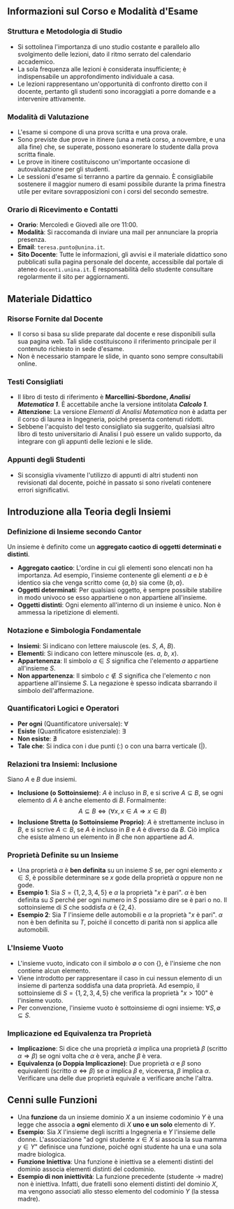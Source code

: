 ## Informazioni sul Corso e Modalità d'Esame

### Struttura e Metodologia di Studio
- Si sottolinea l'importanza di uno studio costante e parallelo allo svolgimento delle lezioni, dato il ritmo serrato del calendario accademico.
- La sola frequenza alle lezioni è considerata insufficiente; è indispensabile un approfondimento individuale a casa.
- Le lezioni rappresentano un'opportunità di confronto diretto con il docente, pertanto gli studenti sono incoraggiati a porre domande e a intervenire attivamente.

### Modalità di Valutazione
- L'esame si compone di una prova scritta e una prova orale.
- Sono previste due prove in itinere (una a metà corso, a novembre, e una alla fine) che, se superate, possono esonerare lo studente dalla prova scritta finale.
- Le prove in itinere costituiscono un'importante occasione di autovalutazione per gli studenti.
- Le sessioni d'esame si terranno a partire da gennaio. È consigliabile sostenere il maggior numero di esami possibile durante la prima finestra utile per evitare sovrapposizioni con i corsi del secondo semestre.

### Orario di Ricevimento e Contatti
- **Orario**: Mercoledì e Giovedì alle ore 11:00.
- **Modalità**: Si raccomanda di inviare una mail per annunciare la propria presenza.
- **Email**: `teresa.punto@unina.it`.
- **Sito Docente**: Tutte le informazioni, gli avvisi e il materiale didattico sono pubblicati sulla pagina personale del docente, accessibile dal portale di ateneo `docenti.unina.it`. È responsabilità dello studente consultare regolarmente il sito per aggiornamenti.

## Materiale Didattico

### Risorse Fornite dal Docente
- Il corso si basa su slide preparate dal docente e rese disponibili sulla sua pagina web. Tali slide costituiscono il riferimento principale per il contenuto richiesto in sede d'esame.
- Non è necessario stampare le slide, in quanto sono sempre consultabili online.

### Testi Consigliati
- Il libro di testo di riferimento è **Marcellini-Sbordone, *Analisi Matematica 1***. È accettabile anche la versione intitolata ***Calcolo 1***.
- **Attenzione**: La versione *Elementi di Analisi Matematica* non è adatta per il corso di laurea in Ingegneria, poiché presenta contenuti ridotti.
- Sebbene l'acquisto del testo consigliato sia suggerito, qualsiasi altro libro di testo universitario di Analisi I può essere un valido supporto, da integrare con gli appunti delle lezioni e le slide.

### Appunti degli Studenti
- Si sconsiglia vivamente l'utilizzo di appunti di altri studenti non revisionati dal docente, poiché in passato si sono rivelati contenere errori significativi.

## Introduzione alla Teoria degli Insiemi

### Definizione di Insieme secondo Cantor
Un insieme è definito come un **aggregato caotico di oggetti determinati e distinti**.
- **Aggregato caotico**: L'ordine in cui gli elementi sono elencati non ha importanza. Ad esempio, l'insieme contenente gli elementi $a$ e $b$ è identico sia che venga scritto come $\{a, b\}$ sia come $\{b, a\}$.
- **Oggetti determinati**: Per qualsiasi oggetto, è sempre possibile stabilire in modo univoco se esso appartiene o non appartiene all'insieme.
- **Oggetti distinti**: Ogni elemento all'interno di un insieme è unico. Non è ammessa la ripetizione di elementi.

### Notazione e Simbologia Fondamentale
- **Insiemi**: Si indicano con lettere maiuscole (es. $S$, $A$, $B$).
- **Elementi**: Si indicano con lettere minuscole (es. $a$, $b$, $x$).
- **Appartenenza**: Il simbolo $a \in S$ significa che l'elemento $a$ appartiene all'insieme $S$.
- **Non appartenenza**: Il simbolo $c \notin S$ significa che l'elemento $c$ non appartiene all'insieme $S$. La negazione è spesso indicata sbarrando il simbolo dell'affermazione.

### Quantificatori Logici e Operatori
- **Per ogni** (Quantificatore universale): $\forall$
- **Esiste** (Quantificatore esistenziale): $\exists$
- **Non esiste**: $\nexists$
- **Tale che**: Si indica con i due punti ($:$) o con una barra verticale ($|$).

### Relazioni tra Insiemi: Inclusione
Siano $A$ e $B$ due insiemi.
- **Inclusione (o Sottoinsieme)**: $A$ è incluso in $B$, e si scrive $A \subseteq B$, se ogni elemento di $A$ è anche elemento di $B$. Formalmente: $$ A \subseteq B \iff (\forall x, x \in A \Rightarrow x \in B) $$
- **Inclusione Stretta (o Sottoinsieme Proprio)**: $A$ è strettamente incluso in $B$, e si scrive $A \subset B$, se $A$ è incluso in $B$ e $A$ è diverso da $B$. Ciò implica che esiste almeno un elemento in $B$ che non appartiene ad $A$.

### Proprietà Definite su un Insieme
- Una proprietà $\alpha$ è **ben definita** su un insieme $S$ se, per ogni elemento $x \in S$, è possibile determinare se $x$ gode della proprietà $\alpha$ oppure non ne gode.
- **Esempio 1**: Sia $S = \{1, 2, 3, 4, 5\}$ e $\alpha$ la proprietà "$x$ è pari". $\alpha$ è ben definita su $S$ perché per ogni numero in $S$ possiamo dire se è pari o no. Il sottoinsieme di $S$ che soddisfa $\alpha$ è $\{2, 4\}$.
- **Esempio 2**: Sia $T$ l'insieme delle automobili e $\alpha$ la proprietà "$x$ è pari". $\alpha$ non è ben definita su $T$, poiché il concetto di parità non si applica alle automobili.

### L'Insieme Vuoto
- L'insieme vuoto, indicato con il simbolo $\emptyset$ o con $\{\}$, è l'insieme che non contiene alcun elemento.
- Viene introdotto per rappresentare il caso in cui nessun elemento di un insieme di partenza soddisfa una data proprietà. Ad esempio, il sottoinsieme di $S = \{1, 2, 3, 4, 5\}$ che verifica la proprietà "$x > 100$" è l'insieme vuoto.
- Per convenzione, l'insieme vuoto è sottoinsieme di ogni insieme: $\forall S, \emptyset \subseteq S$.

### Implicazione ed Equivalenza tra Proprietà
- **Implicazione**: Si dice che una proprietà $\alpha$ implica una proprietà $\beta$ (scritto $\alpha \Rightarrow \beta$) se ogni volta che $\alpha$ è vera, anche $\beta$ è vera.
- **Equivalenza (o Doppia Implicazione)**: Due proprietà $\alpha$ e $\beta$ sono equivalenti (scritto $\alpha \iff \beta$) se $\alpha$ implica $\beta$ e, viceversa, $\beta$ implica $\alpha$. Verificare una delle due proprietà equivale a verificare anche l'altra.

## Cenni sulle Funzioni
- Una **funzione** da un insieme dominio $X$ a un insieme codominio $Y$ è una legge che associa a **ogni** elemento di $X$ **uno e un solo** elemento di $Y$.
- **Esempio**: Sia $X$ l'insieme degli iscritti a Ingegneria e $Y$ l'insieme delle donne. L'associazione "ad ogni studente $x \in X$ si associa la sua mamma $y \in Y$" definisce una funzione, poiché ogni studente ha una e una sola madre biologica.
- **Funzione Iniettiva**: Una funzione è iniettiva se a elementi distinti del dominio associa elementi distinti del codominio.
- **Esempio di non iniettività**: La funzione precedente (studente $\rightarrow$ madre) non è iniettiva. Infatti, due fratelli sono elementi distinti del dominio $X$, ma vengono associati allo stesso elemento del codominio $Y$ (la stessa madre).